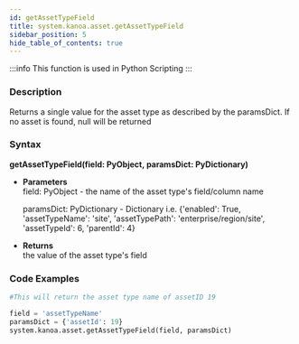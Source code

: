 ```yaml
---
id: getAssetTypeField
title: system.kanoa.asset.getAssetTypeField
sidebar_position: 5
hide_table_of_contents: true
---
```


:::info
This function is used in Python Scripting
:::


### Description
Returns a single value for the asset type as described by the paramsDict. If no asset is found, null will be returned 

### Syntax
**getAssetTypeField(field: PyObject, paramsDict: PyDictionary)**

- **Parameters**  
    field: PyObject - the name of the asset type's field/column name
    
    paramsDict: PyDictionary - Dictionary i.e. {'enabled': True, 'assetTypeName': 'site', 'assetTypePath': 'enterprise/region/site', 'assetTypeId': 6, 'parentId': 4}

- **Returns**  
    the value of the asset type's field

### Code Examples

```py
#This will return the asset type name of assetID 19

field = 'assetTypeName'
paramsDict = {'assetId': 19}
system.kanoa.asset.getAssetTypeField(field, paramsDict)
```
